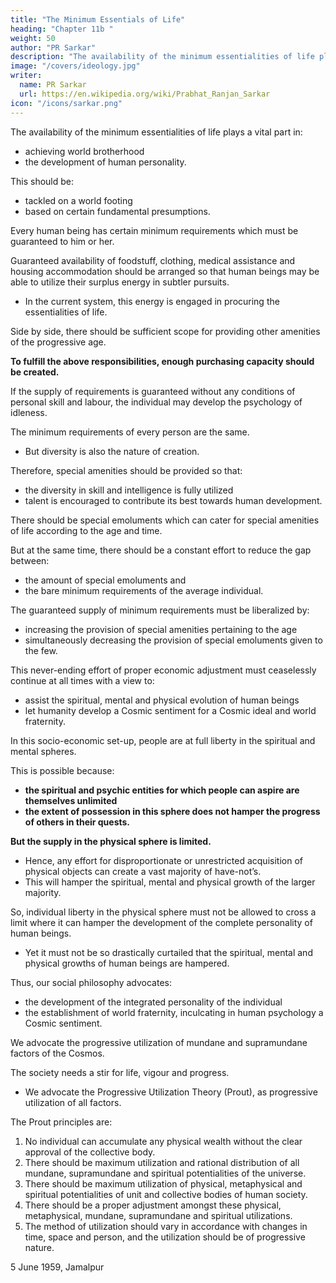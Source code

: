 ```yaml
---
title: "The Minimum Essentials of Life"
heading: "Chapter 11b "
weight: 50
author: "PR Sarkar"
description: "The availability of the minimum essentialities of life plays a vital part not only in achieving world brotherhood, but also in the development of human personality"
image: "/covers/ideology.jpg"
writer:
  name: PR Sarkar
  url: https://en.wikipedia.org/wiki/Prabhat_Ranjan_Sarkar
icon: "/icons/sarkar.png"
---
```



The availability of the minimum essentialities of life plays a vital part in:
- achieving world brotherhood
- the development of human personality. 

This should be:
- tackled on a world footing
- based on certain fundamental presumptions. 

Every human being has certain minimum requirements which must be guaranteed to him or her. 

Guaranteed availability of foodstuff, clothing, medical assistance and housing accommodation should be arranged so that human beings may be able to utilize their surplus energy in subtler pursuits.
- In the current system, this energy is engaged in procuring the essentialities of life.

Side by side, there should be sufficient scope for providing other amenities of the progressive age. 

**To fulfill the above responsibilities, enough purchasing capacity should be created.**

If the supply of requirements is guaranteed without any conditions of personal skill and labour, the individual may develop the psychology of idleness.

The minimum requirements of every person are the same.
- But diversity is also the nature of creation. 

Therefore, special amenities should be provided so that:
- the diversity in skill and intelligence is fully utilized
- talent is encouraged to contribute its best towards human development. 

<!-- It will, therefore, be necessary to make provision for -->

There should be special emoluments which can cater for special amenities of life according to the age and time.

But at the same time, there should be a constant effort to reduce the gap between:
- the amount of special emoluments and
- the bare minimum requirements of the average individual. 

The guaranteed supply of minimum requirements must be liberalized by:
- increasing the provision of special amenities pertaining to the age 
- simultaneously decreasing the provision of special emoluments given to the few.

This never-ending effort of proper economic adjustment must ceaselessly continue at all times with a view to:
- assist the spiritual, mental and physical evolution of human beings
- let humanity develop a Cosmic sentiment for a Cosmic ideal and world fraternity.

In this socio-economic set-up, people are at full liberty in the spiritual and mental spheres.

This is possible because:
- **the spiritual and psychic entities for which people can aspire are themselves unlimited**
- **the extent of possession in this sphere does not hamper the progress of others in their quests.**


**But the supply in the physical sphere is limited.**
- Hence, any effort for disproportionate or unrestricted acquisition of physical objects can create a vast majority of have-not’s.
- This will hamper the spiritual, mental and physical growth of the larger majority. 

<!-- So, while dealing with the problem of individual liberty, it must be kept in view that -->

So, individual liberty in the physical sphere must not be allowed to cross a limit where it can hamper the development of the complete personality of human beings. 
- Yet it must not be so drastically curtailed that the spiritual, mental and physical growths of human beings are hampered.

<!-- At the same time, -->

Thus, our social philosophy advocates:
- the development of the integrated personality of the individual
- the establishment of world fraternity, inculcating in human psychology a Cosmic sentiment. 

We advocate the progressive utilization of mundane and supramundane factors of the Cosmos. 

The society needs a stir for life, vigour and progress.
- We advocate the Progressive Utilization Theory (Prout), as progressive utilization of all factors.
<!-- Those who support this principle may be termed “Proutists”. -->

The Prout principles are:

1. No individual can accumulate any physical wealth without the clear approval of the collective body.
2. There should be maximum utilization and rational distribution of all mundane, supramundane and spiritual potentialities of the universe.
3. There should be maximum utilization of physical, metaphysical and spiritual potentialities of unit and collective bodies of human society.
4. There should be a proper adjustment amongst these physical, metaphysical, mundane, supramundane and spiritual utilizations.
5. The method of utilization should vary in accordance with changes in time, space and person, and the utilization should be of progressive nature.

<!-- Hence, ours is a Progressive Utilization Theory (Prout). -->

5 June 1959, Jamalpur


<!-- ## Footnotes

(1) Unit selves, or jiivátmans, are derived from the Cosmic Self. See “Pratisaiṋcara and Manah” for a discussion of the reunion of the two. –Eds.
 -->